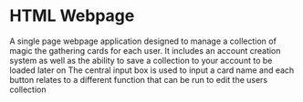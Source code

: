 # HTML Webpage

A single page webpage application designed to manage a collection of magic the gathering cards for each user.
It includes an account creation system as well as the ability to save a collection to your account to be loaded later on
The central input box is used to input a card name and each button relates to a different function that can be run to edit the users collection